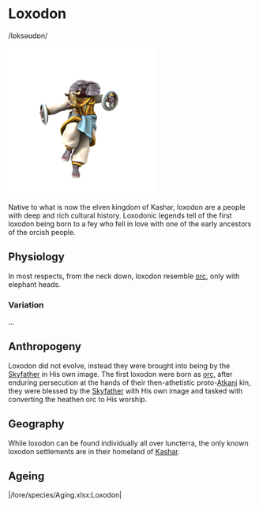 # Loxodon
/lɒksəʊdɒn/

![](loxodon.png)

Native to what is now the elven kingdom of Kashar, loxodon are a people with deep and rich cultural history. Loxodonic legends tell of the first loxodon being born to a fey who fell in love with one of the early ancestors of the orcish people.

## Physiology
In most respects, from the neck down, loxodon resemble [orc](Orc.md), only with elephant heads.

### Variation
...

## Anthropogeny
Loxodon did not evolve, instead they were brought into being by the [Skyfather](../../Cosmology/Fey/Skyfather.md) in His own image. The first loxodon were born as [orc](Orc.md), after enduring persecution at the hands of their then-athetistic proto-[Atkani](../../People/Atkani/Atkani.md) kin, they were blessed by the [Skyfather](../../Cosmology/Fey/Skyfather.md) with His own image and tasked with converting the heathen orc to His worship. 

## Geography
While loxodon can be found individually all over Iuncterra, the only known loxodon settlements are in their homeland of [Kashar](../../Locations/Kashar/Kashar.md).

## Ageing
|/lore/species/Aging.xlsx:Loxodon|